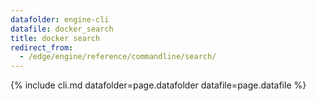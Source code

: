 ```yaml
---
datafolder: engine-cli
datafile: docker_search
title: docker search
redirect_from:
  - /edge/engine/reference/commandline/search/
---
```

<!--
Sorry, but the contents of this page are automatically generated from
Docker's source code. If you want to suggest a change to the text that appears
here, you'll need to find the string by searching this repo:

https://github.com/docker/cli
-->
{% include cli.md datafolder=page.datafolder datafile=page.datafile %}
